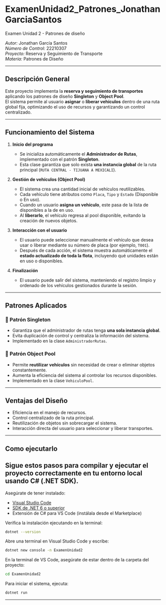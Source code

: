 # ExamenUnidad2_Patrones_JonathanGarciaSantos
Examen Unidad 2 - Patrones de diseño

*Autor:* Jonathan García Santos  
*Número de Control:* 22210307  
*Proyecto:* Reserva y Seguimiento de Transporte  
*Materia:* Patrones de Diseño   

---
## Descripción General

Este proyecto implementa la **reserva y seguimiento de transportes** aplicando los patrones de diseño **Singleton** y **Object Pool**.  
El sistema permite al usuario **asignar** o **liberar vehículos** dentro de una ruta global fija, optimizando el uso de recursos y garantizando un control centralizado.

---

## Funcionamiento del Sistema

1. **Inicio del programa**  
   - Se inicializa automáticamente el **Administrador de Rutas**, implementado con el patrón **Singleton**.  
   - Esta clase garantiza que solo exista **una instancia global** de la ruta principal (`RUTA CENTRAL - TIJUANA A MEXICALI`).

2. **Gestión de vehículos (Object Pool)**  
   - El sistema crea una cantidad inicial de vehículos reutilizables.  
   - Cada vehículo tiene atributos como `Placa`, `Tipo` y `Estado` (Disponible o En uso).  
   - Cuando un usuario **asigna un vehículo**, este pasa de la lista de disponibles a la de en uso.  
   - Al **liberarlo**, el vehículo regresa al pool disponible, evitando la creación de nuevos objetos.

3. **Interacción con el usuario**  
   - El usuario puede seleccionar manualmente el vehículo que desea usar o liberar mediante su número de placa (por ejemplo, `T001`).  
   - Después de cada acción, el sistema muestra automáticamente el **estado actualizado de toda la flota**, incluyendo qué unidades están en uso o disponibles.

4. **Finalización**  
   - El usuario puede salir del sistema, manteniendo el registro limpio y ordenado de los vehículos gestionados durante la sesión.

---

## Patrones Aplicados

### 🔸 Patrón Singleton
- Garantiza que el administrador de rutas tenga **una sola instancia global**.  
- Evita duplicación de control y centraliza la información del sistema.  
- Implementado en la clase `AdministradorRutas`.

### 🔸 Patrón Object Pool
- Permite **reutilizar vehículos** sin necesidad de crear o eliminar objetos constantemente.  
- Aumenta la eficiencia del sistema al controlar los recursos disponibles.  
- Implementado en la clase `VehiculoPool`.

---

## Ventajas del Diseño

- Eficiencia en el manejo de recursos.
- Control centralizado de la ruta principal.
- Reutilización de objetos sin sobrecargar el sistema.
- Interacción directa del usuario para seleccionar y liberar transportes.

---
## Como ejecutarlo
Sigue estos pasos para compilar y ejecutar el proyecto correctamente en tu entorno local usando **C# (.NET SDK)**.
---
Asegúrate de tener instalado:

- [Visual Studio Code](https://code.visualstudio.com/)
- [SDK de .NET 6 o superior](https://dotnet.microsoft.com/download)
- Extensión de C# para VS Code (instálala desde el Marketplace)

Verifica la instalación ejecutando en la terminal:
```bash
dotnet --version
```
Abre una terminal en Visual Studio Code y escribe:
```bash
dotnet new console -n ExamenUnidad2
```
En la terminal de VS Code, asegúrate de estar dentro de la carpeta del proyecto:
```bash
cd ExamenUnidad2

```
Para iniciar el sistema, ejecuta:
```bash
dotnet run
```
---

